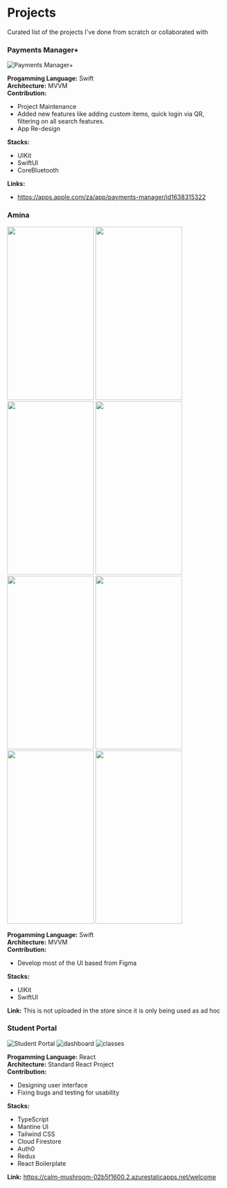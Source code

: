 # Projects
Curated list of the projects I've done from scratch or collaborated with

### Payments Manager+
![Payments Manager+](https://github.com/hanzcruz/Projects/assets/78021245/7ce294a0-7138-4e7e-9625-5c1ccaa23f35)

**Progamming Language:** Swift \
**Architecture:** MVVM \
**Contribution:**
 - Project Maintenance
 - Added new features like adding custom items, quick login via QR, filtering on all search features.
 - App Re-design
 
**Stacks:**
 - UIKit
 - SwiftUI
 - CoreBluetooth


**Links:**
 - https://apps.apple.com/za/app/payments-manager/id1638315322
 
### Amina
<img src="https://github.com/Lcrna00/portfolio/assets/104057677/c0b1d36b-0779-4349-9916-7293285965ed" width="200" height="400" />
<img src="https://github.com/Lcrna00/portfolio/assets/104057677/5853471c-7b1f-45f6-9e84-456bba9f8f25" width="200" height="400" />
<img src="https://github.com/Lcrna00/portfolio/assets/104057677/ad87df8b-9445-4820-b8b5-6e01e1c37dd0" width="200" height="400" />
<img src="https://github.com/Lcrna00/portfolio/assets/104057677/91378c09-ddae-4f26-8ba5-967199ba2d0b" width="200" height="400" />
<img src="https://github.com/Lcrna00/portfolio/assets/104057677/d6b8a808-cbf8-40fd-bfb3-00655d595f00" width="200" height="400" />
<img src="https://github.com/Lcrna00/portfolio/assets/104057677/f302d337-8c9e-4f52-bdba-1df1c45cf7e" width="200" height="400" />
<img src="https://github.com/Lcrna00/portfolio/assets/104057677/3b923bb7-625a-42d7-8bcb-faf6cf493544" width="200" height="400" />
<img src="https://github.com/Lcrna00/portfolio/assets/104057677/e16b0cce-069d-4fa8-ae42-a57c926c1f17" width="200" height="400" />



**Progamming Language:** Swift \
**Architecture:** MVVM \
**Contribution:**
 - Develop most of the UI based from Figma
 
**Stacks:**
 - UIKit
 - SwiftUI

**Link:** This is not uploaded in the store since it is only being used as ad hoc

### Student Portal
![Student Portal](https://github.com/hanzcruz/Projects/assets/78021245/6ae54b25-ca12-49bc-bde4-682e7eaed0b8)
![dashboard](https://github.com/hanzcruz/Projects/assets/78021245/138937c5-ceab-41ef-956a-f5e32cd09ab1)
![classes](https://github.com/hanzcruz/Projects/assets/78021245/7c5c4eac-36cb-4cd6-a4f2-93e62eba1da9)

**Progamming Language:** React \
**Architecture:** Standard React Project \
**Contribution:**
 - Designing user interface
 - Fixing bugs and testing for usability

**Stacks:**
 - TypeScript
 - Mantine UI
 - Tailwind CSS
 - Cloud Firestore
 - Auth0 
 - Redux
 - React Boilerplate

**Link:** https://calm-mushroom-02b5f1600.2.azurestaticapps.net/welcome
